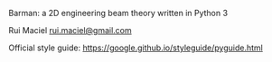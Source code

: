Barman: a 2D engineering beam theory written in Python 3

Rui Maciel <rui.maciel@gmail.com>

Official style guide:
https://google.github.io/styleguide/pyguide.html
